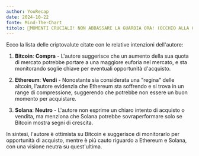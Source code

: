 ```yaml
---
author: YouRecap
date: 2024-10-22
fonte: Mind-The-Chart 
titolo: 🚨MOMENTI CRUCIALI! NON ABBASSARE LA GUARDIA ORA! (OCCHIO ALLA CIRCOLARE SULLE TASSE BITCOIN)!
---
```


Ecco la lista delle criptovalute citate con le relative intenzioni dell'autore:

1. **Bitcoin**: **Compra** - L'autore suggerisce che un aumento della sua quota di mercato potrebbe portare a una maggiore euforia nel mercato, e sta monitorando soglie chiave per eventuali opportunità d'acquisto.

2. **Ethereum**: **Vendi** - Nonostante sia considerata una "regina" delle altcoin, l'autore evidenzia che Ethereum sta soffrendo e si trova in un range di compressione, suggerendo che potrebbe non essere un buon momento per acquistare.

3. **Solana**: **Neutro** - L'autore non esprime un chiaro intento di acquisto o vendita, ma menziona che Solana potrebbe sovraperformare solo se Bitcoin mostra segni di crescita.

In sintesi, l'autore è ottimista su Bitcoin e suggerisce di monitorarlo per opportunità di acquisto, mentre è più cauto riguardo a Ethereum e Solana, con una visione neutra su quest'ultima.
